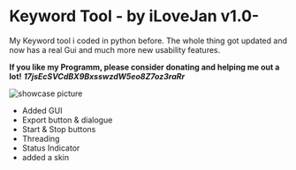 # Keyword Tool - by iLoveJan v1.0-
My Keyword tool i coded in python before. The whole thing got updated and now has a real Gui and much more new usability features.

**If you like my Programm, please consider donating and helping me out a lot!**
**_17jsEcSVCdBX9BxsswzdW5eo8Z7oz3raRr_**

![showcase picture](https://i.imgur.com/e8SfGxh.png)

- Added GUI
- Export button & dialogue 
- Start & Stop buttons
- Threading
- Status Indicator
- added a skin
